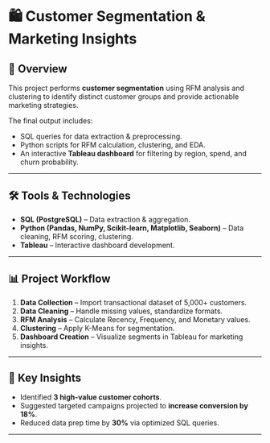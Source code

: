 # 🛍 Customer Segmentation & Marketing Insights

## 📌 Overview
This project performs **customer segmentation** using RFM analysis and clustering to identify distinct customer groups and provide actionable marketing strategies.

The final output includes:
- SQL queries for data extraction & preprocessing.
- Python scripts for RFM calculation, clustering, and EDA.
- An interactive **Tableau dashboard** for filtering by region, spend, and churn probability.

---

## 🛠 Tools & Technologies
- **SQL (PostgreSQL)** – Data extraction & aggregation.
- **Python (Pandas, NumPy, Scikit-learn, Matplotlib, Seaborn)** – Data cleaning, RFM scoring, clustering.
- **Tableau** – Interactive dashboard development.

---

## 📊 Project Workflow
1. **Data Collection** – Import transactional dataset of 5,000+ customers.
2. **Data Cleaning** – Handle missing values, standardize formats.
3. **RFM Analysis** – Calculate Recency, Frequency, and Monetary values.
4. **Clustering** – Apply K-Means for segmentation.
5. **Dashboard Creation** – Visualize segments in Tableau for marketing insights.

---

## 🚀 Key Insights
- Identified **3 high-value customer cohorts**.
- Suggested targeted campaigns projected to **increase conversion by 18%**.
- Reduced data prep time by **30%** via optimized SQL queries.

---
